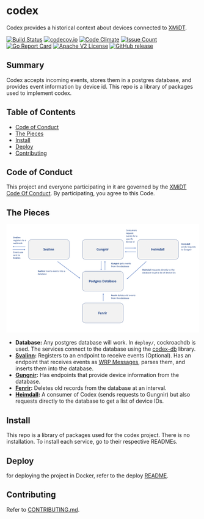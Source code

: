 # codex

Codex provides a historical context about devices connected to [XMiDT](https://github.com/Comcast/xmidt).

[![Build Status](https://travis-ci.com/xmidt-org/codex-deploy.svg?branch=master)](https://travis-ci.com/xmidt-org/codex-deploy)
[![codecov.io](http://codecov.io/github/xmidt-org/codex-deploy/coverage.svg?branch=master)](http://codecov.io/github/xmidt-org/codex-deploy?branch=master)
[![Code Climate](https://codeclimate.com/github/xmidt-org/codex-deploy/badges/gpa.svg)](https://codeclimate.com/github/xmidt-org/codex-deploy)
[![Issue Count](https://codeclimate.com/github/xmidt-org/codex-deploy/badges/issue_count.svg)](https://codeclimate.com/github/xmidt-org/codex-deploy)
[![Go Report Card](https://goreportcard.com/badge/github.com/xmidt-org/codex-deploy)](https://goreportcard.com/report/github.com/xmidt-org/codex-deploy)
[![Apache V2 License](http://img.shields.io/badge/license-Apache%20V2-blue.svg)](https://github.com/xmidt-org/codex-deploy/blob/master/LICENSE)
[![GitHub release](https://img.shields.io/github/release/xmidt-org/codex-deploy.svg)](CHANGELOG.md)

## Summary

Codex accepts incoming events, stores them in a postgres database, and 
provides event information by device id.  This repo is a library of packages 
used to implement codex.

## Table of Contents

- [Code of Conduct](#code-of-conduct)
- [The Pieces](#the-pieces)
- [Install](#install)
- [Deploy](#deploy)
- [Contributing](#contributing)

## Code of Conduct

This project and everyone participating in it are governed by the [XMiDT Code Of Conduct](https://xmidt.io/code_of_conduct/). 
By participating, you agree to this Code.

## The Pieces

<img src="./docs/images/NorseMythologyLeadsToPostgres.png" width=720 />

* **Database:** Any postgres database will work.  In `deploy/`, cockroachdb is 
  used.  The services connect to the database using the [codex-db](https://github.com/xmidt-org/codex-db) 
  library.
* **[Svalinn](https://github.com/xmidt-org/svalinn):** Registers to an 
  endpoint to receive events (Optional).  Has an endpoint that receives events
  as [WRP Messages](https://github.com/xmidt-org/wrp-c/wiki/Web-Routing-Protocol),
  parses them, and inserts them into the database.
* **[Gungnir](https://github.com/xmidt-org/gungnir):** Has endpoints that 
  provide device information from the database.
* **[Fenrir](https://github.com/xmidt-org/fenrir):** Deletes old records 
  from the database at an interval.
* **[Heimdall](https://github.com/xmidt-org/heimdall):** A consumer of Codex (sends requests to Gungnir) but also requests directly to the database to get a list of device IDs.

## Install
This repo is a library of packages used for the codex project.  There is no 
installation.  To install each service, go to their respective READMEs.

## Deploy
for deploying the project in Docker, refer to the deploy [README](deploy/README.md).

## Contributing
Refer to [CONTRIBUTING.md](CONTRIBUTING.md).
